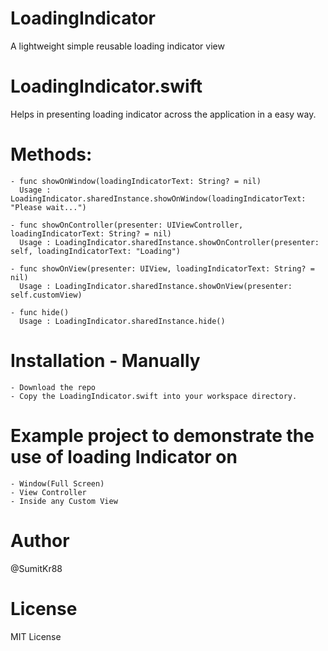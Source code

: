 # LoadingIndicator
A lightweight simple reusable loading indicator view 

# LoadingIndicator.swift
Helps in presenting loading indicator across the application in a easy way. 

# Methods:

    - func showOnWindow(loadingIndicatorText: String? = nil)
      Usage : LoadingIndicator.sharedInstance.showOnWindow(loadingIndicatorText: "Please wait...")
        
    - func showOnController(presenter: UIViewController, loadingIndicatorText: String? = nil)
      Usage : LoadingIndicator.sharedInstance.showOnController(presenter: self, loadingIndicatorText: "Loading")
    
    - func showOnView(presenter: UIView, loadingIndicatorText: String? = nil)
      Usage : LoadingIndicator.sharedInstance.showOnView(presenter: self.customView)
    
    - func hide()
      Usage : LoadingIndicator.sharedInstance.hide()

# Installation - Manually

    - Download the repo
    - Copy the LoadingIndicator.swift into your workspace directory.
    
# Example project to demonstrate the use of loading Indicator on

    - Window(Full Screen)
    - View Controller
    - Inside any Custom View
    
# Author
@SumitKr88

# License
MIT License
